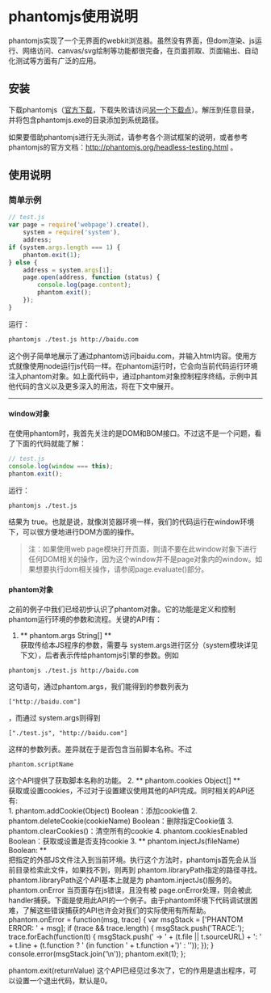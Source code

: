 # phantomjs使用说明

phantomjs实现了一个无界面的webkit浏览器。虽然没有界面，但dom渲染、js运行、网络访问、canvas/svg绘制等功能都很完备，在页面抓取、页面输出、自动化测试等方面有广泛的应用。

## 安装
下载phantomjs（[官方下载](http://www.zhouhua.info/jump/hva5)，下载失败请访问[另一个下载点](http://www.zhouhua.info/jump/n7h6)）。解压到任意目录，并将包含phantomjs.exe的目录添加到系统路径。

如果要借助phantomjs进行无头测试，请参考各个测试框架的说明，或者参考phantomjs的官方文档：http://phantomjs.org/headless-testing.html 。

## 使用说明
### 简单示例
``` javascript
// test.js
var page = require('webpage').create(),
    system = require('system'),
    address;
if (system.args.length === 1) {
    phantom.exit(1);
} else {
    address = system.args[1];
    page.open(address, function (status) {
        console.log(page.content);
        phantom.exit();
    });
}
```
运行：
``` bash
phantomjs ./test.js http://baidu.com
```

这个例子简单地展示了通过phantom访问baidu.com，并输入html内容。使用方式就像使用node运行js代码一样。在phantom运行时，它会向当前代码运行环境注入phantom对象。如上面代码中，通过phantom对象控制程序终结。示例中其他代码的含义以及更多深入的用法，将在下文中展开。

----

#### window对象
在使用phantom时，我首先关注的是DOM和BOM接口。不过这不是一个问题，看了下面的代码就能了解：

``` javascript
// test.js
console.log(window === this);
phantom.exit();
```
运行：
``` bash
phantomjs ./test.js
```
结果为 true。也就是说，就像浏览器环境一样，我们的代码运行在window环境下，可以很方便地进行DOM方面的操作。

> 注：如果使用web page模块打开页面，则请不要在此window对象下进行任何DOM相关的操作，因为这个window并不是page对象内的window。如果想要执行dom相关操作，请参阅page.evaluate()部分。

#### phantom对象
之前的例子中我们已经初步认识了phantom对象。它的功能是定义和控制phantom运行环境的参数和流程。关键的API有：

1. ** phantom.args String[] **<br/>
获取传给本JS程序的参数，需要与 system.args进行区分（system模块详见下文），后者表示传给phantomjs引擎的参数。例如
```
phantomjs ./test.js http://baidu.com
```
这句语句，通过phantom.args，我们能得到的参数列表为
```
["http://baidu.com"]
```
，而通过 system.args则得到
```
["./test.js", "http://baidu.com"]
```
这样的参数列表。差异就在于是否包含当前脚本名称。不过
```
phantom.scriptName
```
这个API提供了获取脚本名称的功能。
2. ** phantom.cookies Object[] **<br/>
获取或设置cookies，不过对于设置建议使用其他的API完成。同时相关的API还有:<br/>
    1. phantom.addCookie(Object) Boolean：添加cookie值
    2. phantom.deleteCookie(cookieName) Boolean：删除指定Cookie值
    3. phantom.clearCookies()：清空所有的cookie
    4. phantom.cookiesEnabled Boolean：获取或设置是否支持cookie
3. ** phantom.injectJs(fileName) Boolean: **<br/>
    把指定的外部JS文件注入到当前环境。执行这个方法时，phantomjs首先会从当前目录检索此文件，如果找不到，则再到 phantom.libraryPath指定的路径寻找。 phantom.libraryPath这个API基本上就是为 phantom.injectJs()服务的。
phantom.onError
当页面存在js错误，且没有被 page.onError处理，则会被此handler捕获。下面是使用此API的一个例子。由于phantom环境下代码调试很困难，了解这些错误捕获的API也许会对我们的实际使用有所帮助。
phantom.onError = function(msg, trace) {
    var msgStack = ['PHANTOM ERROR: ' + msg];
    if (trace &amp;&amp; trace.length) {
        msgStack.push('TRACE:');
        trace.forEach(function(t) {
            msgStack.push(' -> ' + (t.file || t.sourceURL) + ': ' + t.line + (t.function ? ' (in function ' + t.function +')' : ''));
        });
    }
    console.error(msgStack.join('\n'));
    phantom.exit(1);
};


phantom.exit(returnValue)
这个API已经见过多次了，它的作用是退出程序，可以设置一个退出代码，默认是0。
